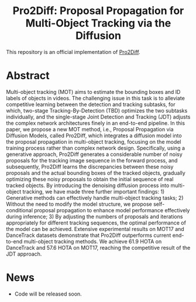 <h1 style="text-align: center">Pro2Diff: Proposal Propagation for Multi-Object Tracking via the Diffusion</h1>

This repository is an official implementation of [Pro2Diff](https://ieeexplore.ieee.org/document/10753449).

# Abstract
Multi-object tracking (MOT) aims to estimate the bounding boxes and ID labels of objects in videos. The challenging issue in this task is to alleviate competitive learning between the detection and tracking subtasks, for which, two-stage Tracking-By-Detection (TBD) optimizes the two subtasks individually, and the single-stage Joint Detection and Tracking (JDT) adjusts the complex network architectures finely in an end-to-end pipeline. In this paper, we propose a new MOT method, i.e., Proposal Propagation via Diffusion Models, called Pro2Diff, which integrates a diffusion model into the proposal propagation in multi-object tracking, focusing on the model training process rather than complex network design. Specifically, using a generative approach, Pro2Diff generates a considerable number of noisy proposals for the tracking image sequence in the forward process, and subsequently, Pro2Diff learns the discrepancies between these noisy proposals and the actual bounding boxes of the tracked objects, gradually optimizing these noisy proposals to obtain the initial sequence of real tracked objects. By introducing the denoising diffusion process into multi-object tracking, we have made three further important findings: 1) Generative methods can effectively handle multi-object tracking tasks; 2) Without the need to modify the model structure, we propose self-conditional proposal propagation to enhance model performance effectively during inference; 3) By adjusting the numbers of proposals and iterations appropriately for different tracking sequences, the optimal performance of the model can be achieved. Extensive experimental results on MOT17 and DanceTrack datasets demonstrate that Pro2Diff outperforms current end-to-end multi-object tracking methods. We achieve 61.9 HOTA on DanceTrack and 57.6 HOTA on MOT17, reaching the competitive result of the JDT approach.


# News

* Code will be released soon.